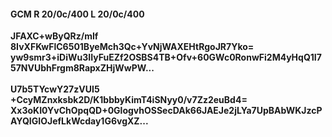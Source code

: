 #### GCM R 20/0c/400 L 20/0c/400
**JFAXC+wByQRz/mIf**<br/>**8IvXFKwFlC6501ByeMch3Qc+YvNjWAXEHtRgoJR7Yko=**<br/>**yw9smr3+iDiWu3IIyFuEZf2OSBS4TB+Ofv+60GWc0RonwFi2M4yHqQ1I757NVUbhFrgm8RapxZHjWwPW...**<br/><br/>
**U7b5TYcwY27zVUI5**<br/>**+CcyMZnxksbk2D/K1bbbyKimT4iSNyy0/v7Zz2euBd4=**<br/>**Xx3oKI0YvChOpqQD+0GlogvhOSSecDAk66JAEJe2jLYa7UpBAbWKJzcPAYQIGIOJefLkWcday1G6vgXZ...**